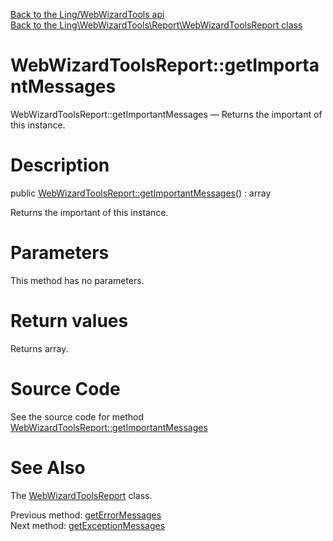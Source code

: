 [Back to the Ling/WebWizardTools api](https://github.com/lingtalfi/WebWizardTools/blob/master/doc/api/Ling/WebWizardTools.md)<br>
[Back to the Ling\WebWizardTools\Report\WebWizardToolsReport class](https://github.com/lingtalfi/WebWizardTools/blob/master/doc/api/Ling/WebWizardTools/Report/WebWizardToolsReport.md)


WebWizardToolsReport::getImportantMessages
================



WebWizardToolsReport::getImportantMessages — Returns the important of this instance.




Description
================


public [WebWizardToolsReport::getImportantMessages](https://github.com/lingtalfi/WebWizardTools/blob/master/doc/api/Ling/WebWizardTools/Report/WebWizardToolsReport/getImportantMessages.md)() : array




Returns the important of this instance.




Parameters
================

This method has no parameters.


Return values
================

Returns array.








Source Code
===========
See the source code for method [WebWizardToolsReport::getImportantMessages](https://github.com/lingtalfi/WebWizardTools/blob/master/Report/WebWizardToolsReport.php#L111-L114)


See Also
================

The [WebWizardToolsReport](https://github.com/lingtalfi/WebWizardTools/blob/master/doc/api/Ling/WebWizardTools/Report/WebWizardToolsReport.md) class.

Previous method: [getErrorMessages](https://github.com/lingtalfi/WebWizardTools/blob/master/doc/api/Ling/WebWizardTools/Report/WebWizardToolsReport/getErrorMessages.md)<br>Next method: [getExceptionMessages](https://github.com/lingtalfi/WebWizardTools/blob/master/doc/api/Ling/WebWizardTools/Report/WebWizardToolsReport/getExceptionMessages.md)<br>

